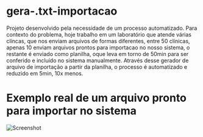 # gera-.txt-importacao

Projeto desenvolvido pela necessidade de um processo automatizado. Para contexto do problema, hoje trabalho em um laboratório que atende várias clíncas, que nos enviam arquivos de formas diferentes, entre 50 clínicas, apenas 10 enviam arquivos prontos para importacao no nosso sistema, o restante é enviado como planilha, oque leva em torno de 50min para ser conferido e incluído no sistema manualmente.
Através desse gerador de arquivo de importação a partir da planilha, o processo é automatizado e reduzido em 5min, 10x menos.

# Exemplo real de um arquivo pronto para importar no sistema

![Screenshot](exemplo-real.png)
